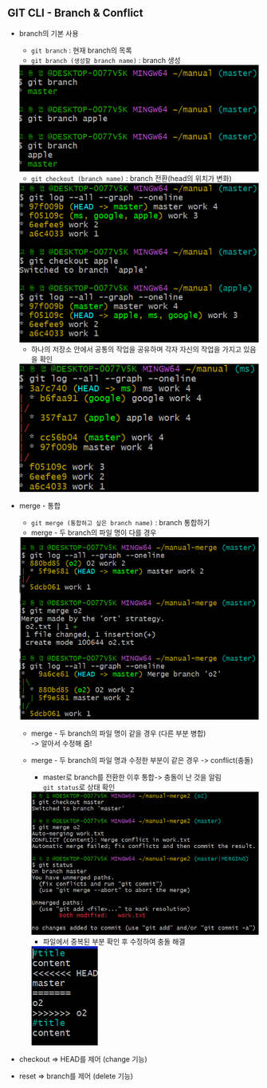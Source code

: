 ## GIT CLI - Branch & Conflict

* branch의 기본 사용  
    * ``` git branch ``` : 현재 branch의 목록 
    * ``` git branch (생성할 branch name) ``` : branch 생성
    <img src="./img/image14.png">

    * ``` git checkout (branch name) ``` : branch 전환(head의 위치가 변화)  
    <img src="./img/image15.png">  
      
    * 하나의 저장소 안에서 공통의 작업을 공유하며 각자 자신의 작업을 가지고 있음을 확인  
    <img src="./img/image16.png">  

* merge - 통합  
    * ``` git merge (통합하고 싶은 branch name) ``` : branch 통합하기  
    * merge - 두 branch의 파일 명이 다를 경우   
    <img src="./img/image17.png">

    * merge - 두 branch의 파일 명이 같을 경우 (다른 부분 병합)  
    -> 알아서 수정해 줌!

    *  merge - 두 branch의 파일 명과 수정한 부분이 같은 경우 -> conflict(충돌)  
        * master로 branch를 전환한 이후 통합-> 충돌이 난 것을 알림  
          ```git status```로 상태 확인  
        <img src="./img/image18.png">

        * 파일에서 중복된 부분 확인 후 수정하여 충돌 해결  
        <img src="./img/image19.png">  

* checkout => HEAD를 제어  (change 기능)
* reset => branch를 제어  (delete 기능)





